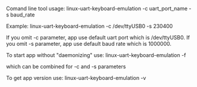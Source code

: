 Comand line tool usage:
linux-uart-keyboard-emulation -c uart_port_name -s baud_rate

Example:
linux-uart-keyboard-emulation -c /dev/ttyUSB0 -s 230400

If you omit -c parameter, app use default uart port which is /dev/ttyUSB0.
If you omit -s parameter, app use default baud rate which is 1000000.

To start app without "daemonizing" use:
linux-uart-keyboard-emulation -f

which can be combined for -c and -s parameters



To get app version use:
linux-uart-keyboard-emulation -v
